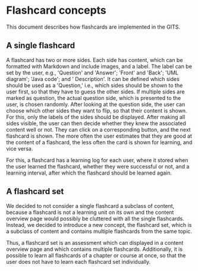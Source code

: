# Flashcard concepts

This document describes how flashcards are implemented in the GITS.

## A single flashcard

A flashcard has two or more sides.
Each side has content, which can be formatted with Markdown and include images, and a label.
The label can be set by the user, e.g., 'Question' and 'Answer'; 'Front' and 'Back'; 'UML diagram'; 'Java code'; and '
Description'.
It can be defined which sides should be used as a 'Question,' i.e., which sides should be shown to the user first, so
that they have to guess the other sides.
If multiple sides are marked as question, the actual question side, which is presented to the user, is chosen randomly.
After looking at the question side, the user can choose which other sides they want to flip, so that their content is
shown.
For this, only the labels of the sides should be displayed.
After making all sides visible, the user can then decide whether they knew the associated content well or not.
They can click on a corresponding button, and the next flashcard is shown.
The more often the user estimates that they are good at the content of a flashcard, the less often the card is shown for
learning, and vice versa.

For this, a flashcard has a learning log for each user, where it stored when the user learned the flashcard, whether
they were successful or not, and a learning interval, after which the flashcard should be learned again.

## A flashcard set

We decided to not consider a single flashcard a subclass of content, because a flashcard is not a learning unit on its
own and the content overview page would possibly be cluttered with all the single flashcards.
Instead, we decided to introduce a new concept, the flashcard set, which is a subclass of content and contains multiple
flashcards from the same topic.

Thus, a flashcard set is an assessment which can displayed in a content overview page and which contains multiple
flashcards.
Additionally, it is possible to learn all flashcards of a chapter or course at once, so that the user does not have to
learn each flashcard set individually.
